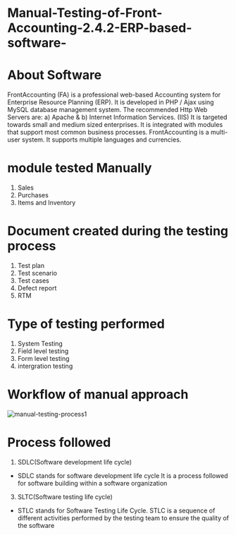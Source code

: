 # Manual-Testing-of-Front-Accounting-2.4.2-ERP-based-software-
# About Software
FrontAccounting (FA) is a professional web-based Accounting system for Enterprise Resource Planning (ERP). 
It is developed in PHP / Ajax using MySQL database management system.
The recommended Http Web Servers are: a) Apache & b) Internet Information Services. (IIS)
It is targeted towards small and medium sized enterprises. It is integrated with modules that support most common business processes.
FrontAccounting is a multi-user system. It supports multiple languages and currencies.

# module tested Manually
1. Sales
2. Purchases
3. Items and Inventory

# Document created during the testing process
1. Test plan
2. Test scenario
3. Test cases
4. Defect report
5. RTM

# Type of testing performed
1. System Testing
2. Field level testing
3. Form level testing
4. intergration testing

# Workflow of manual approach
![manual-testing-process1](https://github.com/saurabhsingh144/Manual-Testing-on-Front-Accounting-2.4.2-ERP-based-software-/assets/88964851/e30718d1-04a6-43fc-9e5e-e85db5f2e5dd)

# Process followed 

1. SDLC(Software development life cycle)
- SDLC stands for software development life cycle It is a process followed for software building within a software organization
  
3. SLTC(Software testing life cycle)
- STLC stands for Software Testing Life Cycle. STLC is a sequence of different activities performed by the testing team to ensure the quality of the software 
       



